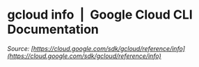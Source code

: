 # gcloud info  |  Google Cloud CLI Documentation

*Source: [https://cloud.google.com/sdk/gcloud/reference/info](https://cloud.google.com/sdk/gcloud/reference/info)*